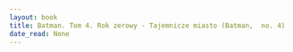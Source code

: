 ```yaml
---
layout: book
title: Batman. Tom 4. Rok zerowy - Tajemnicze miasto (Batman,  no. 4)
date_read: None
---
```


